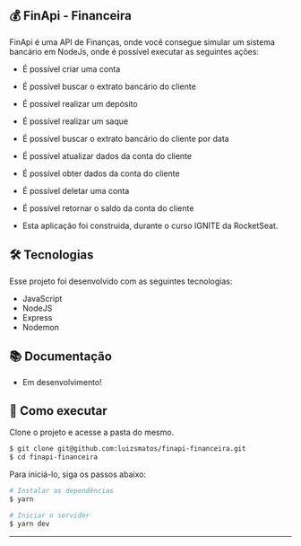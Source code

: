 ## 💰 FinApi - Financeira 

FinApi é uma API de Finanças, onde você consegue simular um sistema bancário em NodeJs, onde é possível executar as seguintes ações:

  - É possível criar uma conta
  - É possível buscar o extrato bancário do cliente
  - É possível realizar um depósito
  - É possível realizar um saque
  - É possível buscar o extrato bancário do cliente por data
  - É possível atualizar dados da conta do cliente
  - É possível obter dados da conta do cliente
  - É possível deletar uma conta
  - É possível retornar o saldo da conta do cliente

 - Esta aplicação foi construida, durante o curso IGNITE da RocketSeat.

## 🛠 Tecnologias

Esse projeto foi desenvolvido com as seguintes tecnologias:

- JavaScript
- NodeJS
- Express
- Nodemon

## 📚 Documentação

  - Em desenvolvimento!

## 🚀 Como executar

Clone o projeto e acesse a pasta do mesmo.

```bash
$ git clone git@github.com:luizsmatos/finapi-financeira.git
$ cd finapi-financeira
```

Para iniciá-lo, siga os passos abaixo:
```bash
# Instalar as dependências
$ yarn

# Iniciar o servidor
$ yarn dev
```
---
